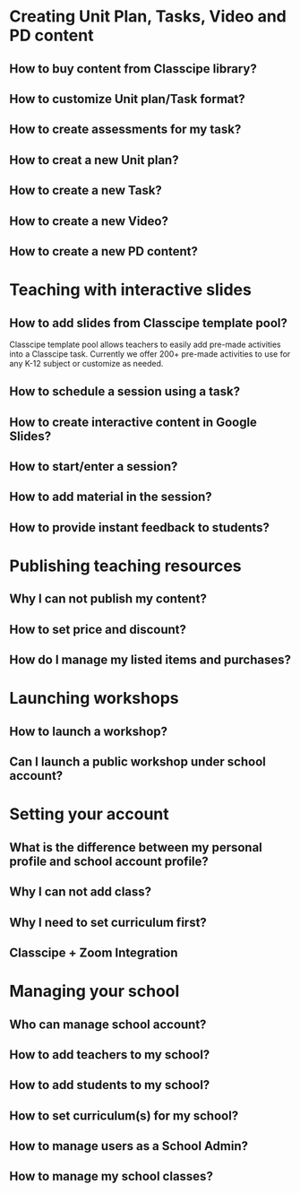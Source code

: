 # Creating Unit Plan, Tasks, Video and PD content
## How to buy content from Classcipe library?
## How to customize Unit plan/Task format?
## How to create assessments for my task?
## How to creat a new Unit plan?
## How to create a new Task?
## How to create a new Video?
## How to create a new PD content?

# Teaching with interactive slides
## How to add slides from Classcipe template pool?
Classcipe template pool allows teachers to easily add pre-made activities into a Classcipe task. Currently we offer 200+ pre-made activities to use for any K-12 subject or customize as needed.
## How to schedule a session using a task?
## How to create interactive content in Google Slides?
## How to start/enter a session?
## How to add material in the session?
## How to provide instant feedback to students?

# Publishing teaching resources
## Why I can not publish my content?
## How to set price and discount?
## How do I manage my listed items and purchases?

# Launching workshops
## How to launch a workshop?
## Can I launch a public workshop under school account?

# Setting your account
## What is the difference between my personal profile and school account profile?
## Why I can not add class?
## Why I need to set curriculum first?
## Classcipe + Zoom Integration

# Managing your school
## Who can manage school account?
## How to add teachers to my school?
## How to add students to my school?
## How to set curriculum(s) for my school?
## How to manage users as a School Admin?
## How to manage my school classes?
